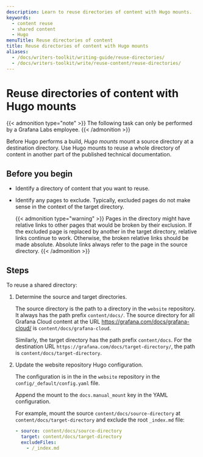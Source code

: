 ```yaml
---
description: Learn to reuse directories of content with Hugo mounts.
keywords:
  - content reuse
  - shared content
  - Hugo
menuTitle: Reuse directories of content
title: Reuse directories of content with Hugo mounts
aliases:
  - /docs/writers-toolkit/writing-guide/reuse-directories/
  - /docs/writers-toolkit/write/reuse-content/reuse-directories/
---
```


# Reuse directories of content with Hugo mounts

{{< admonition type="note" >}}
The following task can only be performed by a Grafana Labs employee.
{{< /admonition >}}

Before Hugo performs a build, _Hugo mounts_ mount a source directory at a destination directory.
Use Hugo mounts to reuse a whole directory of content in another part of the published technical documentation.

## Before you begin

- Identify a directory of content that you want to reuse.
- Identify any pages to exclude.
  Typically, excluded pages do not make sense in the context of the target directory.

  {{< admonition type="warning" >}}
  Pages in the directory might have relative links to other pages that would be broken by their exclusion.
  If the excluded page is replaced by another in the target directory, relative links continue to work.
  Otherwise, the broken relative links should be made absolute.
  Absolute links always refer to the page in the source directory.
  {{< /admonition >}}

## Steps

To reuse a shared directory:

1. Determine the source and target directories.

   The source directory is the path to a directory in the `website` repository.
   It always has the path prefix `content/docs/`.
   The source directory for all Grafana Cloud content at the URL https://grafana.com/docs/grafana-cloud/ is `content/docs/grafana-cloud`.

   Similarly, the target directory has the path prefix `content/docs`.
   For the destination URL `https://grafana.com/docs/target-directory/`, the path is `content/docs/target-directory`.

1. Update the website repository Hugo configuration.

   The configuration is in the in the `website` repository in the `config/_default/config.yaml` file.

   Append the mount to the `docs.manual_mount` key in the YAML configuration.

   For example, mount the source `content/docs/source-directory` at `content/docs/target-directory` and exclude the root `_index.md` file:

   ```yaml
   - source: content/docs/source-directory
     target: content/docs/target-directory
     excludeFiles:
       - /_index.md
   ```
